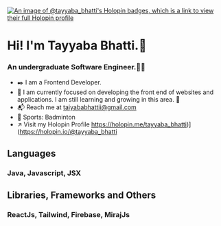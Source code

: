 [![An image of @tayyaba_bhatti's Holopin badges, which is a link to view their full Holopin profile](https://holopin.me/tayyaba_bhatti)](https://holopin.io/@tayyaba_bhatti)










# Hi! I'm Tayyaba Bhatti.👋
### An undergraduate Software Engineer.👩‍🎓
* ✒️  I am a Frontend Developer.
* 🌱  I am currently focused on developing the front end of websites and applications. I am still learning and growing in this area. 🌱
* 📬  Reach me at taiyababhattii@gmail.com
* 🎾  Sports: Badminton
* :arrow_upper_right: Visit my Holopin Profile https://holopin.me/tayyaba_bhatti)](https://holopin.io/@tayyaba_bhatti

## Languages
### Java, Javascript, JSX


## Libraries, Frameworks and Others
### ReactJs, Tailwind, Firebase, MirajJs







